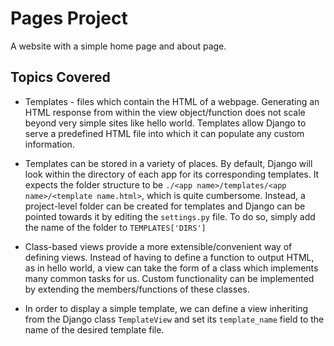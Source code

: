 # Pages Project

A website with a simple home page and about page.

## Topics Covered

* Templates - files which contain the HTML of a webpage. Generating an HTML response from within the view object/function does not scale beyond very simple sites like hello world. Templates allow Django to serve a predefined HTML file into which it can populate any custom information.

* Templates can be stored in a variety of places. By default, Django will look within the directory of each app for its corresponding templates. It expects the folder structure to be `./<app name>/templates/<app name>/<template name.html>`, which is quite cumbersome. Instead, a project-level folder can be created for templates and Django can be pointed towards it by editing the `settings.py` file. To do so, simply add the name of the folder to `TEMPLATES['DIRS']`

* Class-based views provide a more extensible/convenient way of defining views. Instead of having to define a function to output HTML, as in hello world, a view can take the form of a class which implements many common tasks for us. Custom functionality can be implemented by extending the members/functions of these classes.

* In order to display a simple template, we can define a view inheriting from the Django class `TemplateView` and set its `template_name` field to the name of the desired template file.